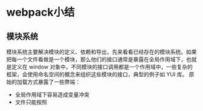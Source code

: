 ﻿# webpack小结


## 模块系统

模块系统主要解决模块的定义、依赖和导出，先来看看已经存在的模块系统。如果把每一个文件看做是一个模块，那么他们的接口通常是暴露在全局作用域下，也就是定义在 window 对象中，不同模块的接口调用都是一个作用域中，一些复杂的框架，会使用命名空间的概念来组织这些模块的接口，典型的例子如 YUI 库。
原始的加载方式暴露了一些弊端：

 - 全局作用域下容易造成变量冲突
 - 文件只能按照 <script> 的书写顺序进行加载
 - 开发人员必须主观解决模块和代码库的依赖关系
 - 在大型项目中各种资源难以管理，长期积累的问题导致代码库混乱不堪

### CommonJS
服务器端的 Node.js 遵循 CommonJS规范，该规范的核心思想是允许模块通过 require 方法来同步加载所要依赖的其他模块，然后通过 exports 或 module.exports 来导出需要暴露的接口。
优点：

 1. 服务器端模块便于重用
 2. NPM 中已经有将近20万个可以使用模块包
 3. 简单并容易使用

缺点：

 1. 同步的模块加载方式不适合在浏览器环境中，同步意味着阻塞加载，浏览器资源是异步加载的
 2. 不能非阻塞的并行加载多个模块

### AMD
Asynchronous Module Definition 规范其实只有一个主要接口 define(id?, dependencies?, factory)，它要在声明模块的时候指定所有的依赖 dependencies，并且还要当做形参传到 factory 中，对于依赖的模块提前执行，依赖前置。
```js
    define("module", ["dep1", "dep2"], function(d1, d2) {
      return someExportedValue;
    });
    require(["module", "../file"], function(module, file) { /* ... */ });
```

优点：

 1. 适合在浏览器环境中异步加载模块
 2. 可以并行加载多个模块

缺点:
 1. 提高了开发成本，代码的阅读和书写比较困难，模块定义方式的语义不顺畅
 2. 不符合通用的模块化思维方式，是一种妥协的实现

### ES6模块
ES6模块的设计思想，是尽量的静态化，使得编译时就能确定模块的依赖关系，以及输入和输出的变量。CommonJS 和 AMD 模块，都只能在运行时确定这些东西。依靠Babel实现。
```
    import "jquery";
    export function doStuff() {}
    module "localModule" {}
```
优点：
 1. 容易进行静态分析
 2. 面向未来的 ECMAScript 标准
 
缺点：
 1. 原生浏览器端还没有实现该标准
 2. 全新的命令字，新版的 Node.js才支持

### 所有的资源都是模块
上述的模块都是JS模块文件，在前端开发过程中还涉及到样式、图片、字体、HTML 模板等等众多的资源。这些资源还会以各种方言的形式存在，比如 coffeescript、 less、 sass、众多的模板库、多语言系统（i18n）等等。
如果他们都可以视作模块，并且都可以通过require的方式来加载，比如：
```js
    require("./style.css");
    require("./style.less");
    require("./template.jade");
    require("./image.png");
```


## 什么是Webpack
Webpack 是一个模块打包器。它将根据模块的依赖关系进行静态分析，然后将这些模块按照指定的规则生成对应的静态资源。
### Webpack的特点:
#### 代码拆分
Webpack 有两种组织模块依赖的方式，同步和异步。异步依赖作为分割点，形成一个新的块。在优化了依赖树后，每一个异步区块都作为一个文件被打包。

#### 智能解析
Webpack 有一个智能解析器，几乎可以处理任何第三方库，无论它们的模块形式是 CommonJS、 AMD 还是普通的 JS 文件。甚至在加载依赖的时候，允许使用动态表达式 require("./templates/" + name + ".jade")。
#### 插件系统
Webpack 还有一个功能丰富的插件系统。大多数内容功能都是基于这个插件系统运行的，还可以开发和使用开源的 Webpack 插件，来满足各式各样的需求。
#### 快速运行
Webpack 使用异步 I/O 和多级缓存提高运行效率，这使得 Webpack 能够以令人难以置信的速度快速增量编译。

## webpack安装的环境变量问题
第一次安装时遇到了这样的问题:
尝试初始化==> 全局安装 ==> 局部安装 ==> webpack指令失败,失败原因：webpack不是内部或外部指令,搜索问题得出结论：环境变量配置错误导致。

## 以nodejs安装到D盘为例解决方案：
    
    1.安装node.js
        通过path路径查看环境变量,如果出现D:\nodejs\ 说明安装成功。
    
    2.修改默认的node路径
        新建一个NODE_PATH的键,输入设置系统变量NODE_PATH为D:\nodejs\node_global\node_modules
    
    3.Administrator用户变量的PATH路径也要改为以上的地址。
    
    4.配置npm的路径
        在nodejs文件夹下新建两个文件夹,node_global和node_cache,启动cmd,输入以下的命令:
    
        npm config set prefix "d:\nodejs\node_global"npm config set cache "d:\nodejs\node_cache"
    
    5.通过npm在d:nodejs文件夹全局安装webpack
        npm install webpack -g
    
    6.在D:\nodejs\node_globalnpm下局部安装webpack
        npm install webpack --save-dev
    
    7.在以上的文件夹下就可以使用webpack了
        
        node
        require('webpack')
    可以检测除是否配置成功

## 常用webpack指令:

    webpack------->进行打包
    webpack --watch------->自动监控进行打包
    webpack --display-modules ------->打包时显示隐藏的模块
    webpack --display-chunks------->打包时显示原因
    webpack --display-error-details------->显示详细错误信息
    npm install style-loader css-loader --save-dev------->下载loader处理对应的文件
    npm install html -webpack-plugin --save-dev------->安装html插件

### loader的特性：
    
Webpack 本身只能处理 JavaScript 模块，如果要处理其他类型的文件，就需要使用 loader 进行转换。

Loader 可以理解为是模块和资源的转换器，它本身是一个函数，接受源文件作为参数，返回转换的结果。这样，我们就可以通过 require 来加载任何类型的模块或文件，比如 CoffeeScript、 JSX、 LESS 或图片。

 - Loader 可以通过管道方式链式调用，每个 loader
    可以把资源转换成任意格式并传递给下一个 loader ，但是最后一个 loader 必须返回 JavaScript。
 - Loader 可以同步或异步执行。
 - Loader 运行在 node.js 环境中，所以可以做任何可能的事情。
 - Loader 可以接受参数，以此来传递配置项给 loader。
 - Loader 可以通过文件扩展名（或正则表达式）绑定给不同类型的文件。
 - Loader 可以通过 npm 发布和安装。
 - 除了通过 package.json 的 main 指定，通常的模块也可以导出一个 loader 来使用。
 - Loader 可以访问配置。
 - 插件可以让 loader 拥有更多特性。
 - Loader 可以分发出附加的任意文件。

安装loader:
```js
    npm install css-loader style-loader
```
写入一个style.css:
```js
    /* style.css */
body { background: yellow; }
```
修改之前的entry.js：
```js
    require("!style-loader!css-loader!./style.css") // 载入 style.css
document.write('It works.')
document.write(require('./module.js'))
```
将 entry.js 中的 require("!style!css!./style.css") 修改为 require("./style.css"),再执行:
```js
    webpack entry.js bundle.js --module-bind "css=style-loader!css-loader"
```
    在该电脑下是双引号
    
刷新index.html之后可以看到效果,body为黄色

### 配置文件
除了以上的传入参数的方法,还可以通过指定的配置文件来执行,默认情况下,会搜索当前目录的webpack.config.js文件,这个文件是一个node.js模块,返回一个json格式的配置信息对象,或者通过--config选项来配置文件,在根目录下(D:\nodejs\node_globalnpm)创建 packge.json来添加webpack需要的以来:
```js
    {
      "name": "webpack-example",
      "version": "1.0.0",
      "description": "A simple webpack example.",
      "main": "bundle.js",
      "scripts": {
        "test": "echo \"Error: no test specified\" && exit 1"
      },
      "keywords": [
        "webpack"
      ],
      "author": "zhaoda",
      "license": "MIT",
      "devDependencies": {
        "css-loader": "^0.21.0",
        "style-loader": "^0.13.0",
        "webpack": "^1.12.2"
      }
    }
```

```
    # 如果没有写入权限，请尝试如下代码更改权限
    chflags -R nouchg .
    sudo chmod  775 package.json
``` 
然后npm install。
接着创建配置文件webpack.config.js：
```js
    var webpack = require('webpack')

    module.exports = {
      entry: './entry.js',
      output: {
        path: __dirname,
        filename: 'bundle.js'
      },
      module: {
        loaders: [
          {test: /\.css$/, loader: 'style-loader!css-loader'}
        ]
      }
    }
```
最后直接在根目录下运行webpack,可以看到上一节index内容同样的结果。

### 插件
插件可以完成更多 loader 不能完成的功能。
插件的使用一般是在 webpack 的配置信息 plugins 选项中指定。利用一个最简单的 BannerPlugin 内置插件来实践插件的配置和运行，这个插件的作用是给输出的文件头部添加注释信息。

Webpack 本身内置了一些常用的插件，还可以通过 npm 安装第三方插件。

修改 webpack.config.js，添加 plugins：
```js
    var webpack = require('webpack')

    module.exports = {
      entry: './entry.js',
      output: {
        path: __dirname,
        filename: 'bundle.js'
      },
      module: {
        loaders: [
          {test: /\.css$/, loader: 'style-loader!css-loader'}
        ]
      },
      plugins: [
        new webpack.BannerPlugin('This file is created by quwei')
      ]
    }
```
运行webpack,打开bundle.js,可以看到
```js
    /*! This file is created by quwei */
    /******/ (function(modules) { // webpackBootstrap
    /******/ 	// The module cache
    /******/ 	var installedModules = {};
    //以后部分省略
```

### 开发环境
当项目逐渐变大，webpack 的编译时间会变长，可以通过参数让编译的输出内容带有进度和颜色。
```js
    webpack --progress --colors
```

如果不想每次修改模块后都重新编译，那么可以启动监听模式。开启监听模式后，没有变化的模块会在编译后缓存到内存中，而不会每次都被重新编译，所以监听模式的整体速度是很快的。
```js
    webpack --progress --colors --watch
```

当然，使用 webpack-dev-server 开发服务是一个更好的选择。它将在 localhost:8080启动一个express静态资源 web 服务器,并且会以监听模式自动运行 webpack,可以浏览项目中的页面和编译后的资源输出，并且通过一个 socket.io 服务实时监听它们的变化并自动刷新页面。

安装
$ npm install webpack-dev-server -g

运行
$ webpack-dev-server --progress --colors

#### 注意:
    当直接运行时,可能由于webpack-dev-server的版本过高可能是2.x以上的版本,和webpack无法匹配上,会出现Cannot find module 'webpack/bin/config-yargs'的情况。

所以需要直接卸载webpack-dev-server,npm uninstall webpack-dev-server -g,再安装一个低版本的npm uninstall webpack-dev-server -g例如：
    
    npm install webpack-dev-server@1.15.0 -g
    
使用http://localhost:8080/index.html对于js文件的变化是无法实时展现出来的,只能手动刷新后有效,可以使用以下方式自动刷新页面。

1. iframe 模式
    我们不访问 http://localhost:8080，而是访问http://localhost:8080/webpack-dev-server/index.html
2. inline 模式
    在命令行中指定该模式，webpack-dev-server --inline。这样http://localhost:8080/index.html 页面就会在 js 文件变化后自动刷新了。

通过这种监视到的是入口js以及它引用的资源,个人倾向于第二种方式


webpack中配置的打包的使用webpack的plugin, 压缩ES6代码可以按照以下的步骤:

### webpack打包ES6
首先，建立如下的目录：
```js
    /web根目录
    -es6
       main.js
       Person.js
    index.html
    webpack.config.js
```
 es6里面存放的ES6风格的代码,main.js作为入口文件,使用 babel 对 ES6 风格的代码进行转换，所以要安装babel-loader 加载器，在命令行输入如下命令：
 
```js
    npm install babel-preset-es2015 --sava-dev //安装转码规则
    npm install babel-loader --save-dev //安装 babel-loader
    
```
#### webpack配置文件
```js
    var webpack = require('webpack');
    var path = require('path');
    
    module.exports = {
      entry: "./es6/main.js",//入口文件
      output: {//打包输出的文件
        path: __dirname,
        filename: 'bundle.js'
      },
      module: {
        loaders: [
          {
            test: path.join(__dirname, 'es6'),
            loader: 'babel-loader',
            query: {
              presets: ['es2015']
            }
          }
        ]
      },
      resolve: {// 现在你require文件的时候可以直接使用require('file')，不用使用require('file.coffee')
        extensions: ['', '.js', '.json', '.coffee']
      }
    }
``` 
#### 有关代码
##### main.js
```js
    import Person from './Person.js';

    let p = new Person ('张三',20);
    document.write(p.say());
```
#### index.html
```js
    <!DOCTYPE html>
    <html>
    <head>
        <meta charset="utf-8"/>
        <title>Test</title>
    </head>
    <body>
        <script src="bundle.js"></script>
    </body>
    </html>
```
#### classPerson
```js
    class Person{ 
        constructor(name, age){ 
            this.name = name; 
            this.age = age; 
        } 
        say(){ 
            return `我是${this.name},我今年${this.age}岁了。`; 
        }
    }
    export default Person;
```

### 参考配置(7.18日)
```js
    var webpack = require('webpack');
    var path = require('path');
    
    module.exports = {
      entry:{
        main:'./main.js'//入口文件
      },
      output: {//打包输出的文件
        path: __dirname,
        //path: path.resolve(__dirname, 'build'),  //__dirname + '/build'
        filename: 'bundle.js'
      },
      module: {
        loaders: [
          {
            test: path.join(__dirname,'es6'),
            loader: 'babel-loader',
            query: {
              presets: ['es2015']
            }
          },
          {
            test: /\\.html/,
            loader:'html'
          },
          {
            test: /\\.scss/,
            loader:'style!css!sass',
            loaders:['style','css','sass']
          },
          {
            test: /\.css$/,
            use: ['style-loader', 'css-loader','postcss-loader']
          },
          {
            test: /\.(png|jpe?g|gif|svg)(\?.*)?$/,
            loader: 'url-loader',
            options: {
                limit: 10000,
                name: 'img/[name]_[hash:7].[ext]'
            }
          },
          {
            test: /\.(png|jpg)$/, 
            loader: "url-loader?limit=8192"
          },
          {
            test: /\.(woff2?|eot|ttf|otf)(\?.*)?$/,
            loader: 'url-loader',
            options: {
                limit: 10000,
                name: 'fonts/[name].[hash:7].[ext]'
            }
          }
        ]
      },
      plugins: [
        new webpack.optimize.UglifyJsPlugin({
          compress:{
            warnings: false,
            drop_debugger: true,
            drop_console: true
          }
        })
      ],
      resolve: {// 现在你require文件的时候可以直接使用require('file')，不用使用require('file.coffee')
        alias: {
          'vue$': 'vue/dist/vue.esm.js',
          '@': path.join(__dirname, 'src')
        },
        extensions: ['', '.js', '.json', '.coffee', '.vue', '.css']
      }
    };
```

这个配置文件一直都是可以正常工作的，昨日(7.17)突然出现
```js
    throw new Error("Element from loaders list should have one of the fields 'loader' or 'loaders'");
    ^
```
今天又突然好了...。

## 安装部署Vue开发环境

为了方便大型应用的开发，尤雨溪开发了Vue-cli脚手架，提供了一系列的工具和库，方便我们快速的进行开发，具体功能包括单文件 Vue 组件，热加载，保存时检查代码，单元测试等，本质上和Express的express-generator是一样的。

因为vue-cli依赖webpack,所以首先安装webpack这个工具:
```js
    npm install -g webpack
```

然后安装vue-cli:
```js
    npm install -g vue-cli
```

使用方法如下:
```js
    vue init webpack my-project
    cd my-project
    npm install
    npm run dev
```
执行完成后在浏览器中localhost:8080查看。

当然你可以用一个更加方便的方式进行安装，可以直接在package.json中，添加相应的依赖（如上面的代码），之后的命令行中运行npm intall，它会自动帮我们安装相应的依赖。

例如之前一直安装失败的vue，从node的反馈上来说是package文件中的依赖找不到vue，所以失败。尝试这样的方式安装。

```js
    "devDependencies": {
        "vue": "^2.4.1"
    },
```
写完之后再运行安装vue，此时就可以安装成功。

